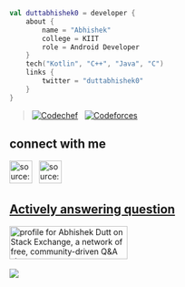 ```kotlin
val duttabhishek0 = developer {
    about {
        name = "Abhishek"
        college = KIIT
        role = Android Developer
    }
    tech("Kotlin", "C++", "Java", "C")
    links {
        twitter = "duttabhishek0"
    }
}
```
> [![Codechef](https://cp-logo.vercel.app/codechef/xenikh_32)](https://www.codechef.com/users/xenikh_32)&nbsp;&nbsp;&nbsp;[![Codeforces](https://cp-logo.vercel.app/codeforces/xenikh_32)](https://codeforces.com/profile/xenikh_32)&nbsp;&nbsp;

## connect with me 
<a href="https://linkedin.com/in/duttabhishek0" target="_blank" rel="noopener noreferrer"><img src="https://i.imgur.com/kF9HMpz.png" width=40px height=40px title="source: imgur.com" /></a> &nbsp;  <a href="https://twitter.com/duttabhishek0" target="_blank" rel="noopener noreferrer"><img src="https://i.imgur.com/G7yTDHP.png" width=40px height=40px title="source: imgur.com" />
  <br>

## Actively answering question
<a href="https://stackexchange.com/users/18716710/abhishek-dutt"><img src="https://stackexchange.com/users/flair/18716710.png" width="208" height="58" alt="profile for Abhishek Dutt on Stack Exchange, a network of free, community-driven Q&amp;A sites" title="profile for Abhishek Dutt on Stack Exchange, a network of free, community-driven Q&amp;A sites" /></a>
  <br><br>
![](https://komarev.com/ghpvc/?username=duttabhishek0&style=plastic&label=Stalker+Alert) <br>
